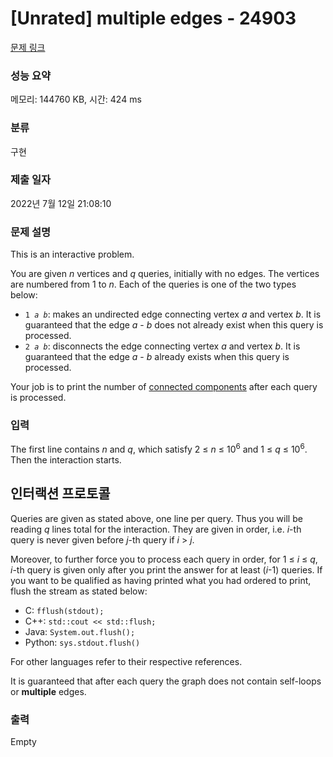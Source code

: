 # [Unrated] $\textbf{multiple}\text{ edges}$ - 24903 

[문제 링크](https://www.acmicpc.net/problem/24903) 

### 성능 요약

메모리: 144760 KB, 시간: 424 ms

### 분류

구현

### 제출 일자

2022년 7월 12일 21:08:10

### 문제 설명

<p>This is an interactive problem.</p>

<p>You are given <em>n</em> vertices and <em>q</em> queries, initially with no edges. The vertices are numbered from 1 to <em>n</em>. Each of the queries is one of the two types below:</p>

<ul>
	<li><code>1 <em>a</em> <em>b</em></code>: makes an undirected edge connecting vertex <em>a</em> and vertex <em>b</em>. It is guaranteed that the edge <em>a</em> - <em>b</em> does not already exist when this query is processed.</li>
	<li><code>2 <em>a</em> <em>b</em></code>: disconnects the edge connecting vertex <em>a</em> and vertex <em>b</em>. It is guaranteed that the edge <em>a</em> - <em>b</em> already exists when this query is processed.</li>
</ul>

<p>Your job is to print the number of <a href="https://en.wikipedia.org/wiki/Component_(graph_theory)">connected components</a> after each query is processed.</p>

### 입력 

 <p>The first line contains <em>n</em> and <em>q</em>, which satisfy 2 ≤ <em>n</em> ≤ 10<sup>6</sup> and 1 ≤ <em>q</em> ≤ 10<sup>6</sup>. Then the interaction starts.</p>

<div class="headline" style="margin-top: 20px;">
<h2>인터랙션 프로토콜</h2>
</div>

<p>Queries are given as stated above, one line per query. Thus you will be reading <em>q</em> lines total for the interaction. They are given in order, i.e. <em>i</em>-th query is never given before <em>j</em>-th query if <em>i</em> > <em>j</em>.</p>

<p>Moreover, to further force you to process each query in order, for 1 ≤ <em>i</em> ≤ <em>q</em>, <em>i</em>-th query is given only after you print the answer for at least (<em>i</em>-1) queries. If you want to be qualified as having printed what you had ordered to print, flush the stream as stated below:</p>

<ul>
	<li>C: <code>fflush(stdout);</code></li>
	<li>C++: <code>std::cout << std::flush;</code></li>
	<li>Java: <code>System.out.flush();</code></li>
	<li>Python: <code>sys.stdout.flush()</code></li>
</ul>

<p>For other languages refer to their respective references.</p>

<p>It is guaranteed that after each query the graph does not contain self-loops or <strong>multiple</strong> edges.</p>
<script>(()=>{document.querySelector('title').innerText = [document.querySelector('title').innerText.split(': ')[0], 'multiple edges'].join(': ');})();</script>

### 출력 

 Empty

